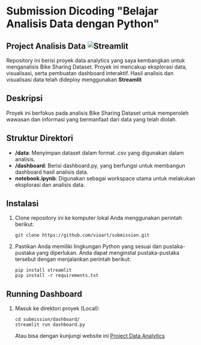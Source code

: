 # Submission Dicoding "Belajar Analisis Data dengan Python"

## Project Analisis Data <img src="https://user-images.githubusercontent.com/7164864/217935870-c0bc60a3-6fc0-4047-b011-7b4c59488c91.png" alt="Streamlit"></img>

Repository ini berisi proyek data analytics yang saya kembangkan untuk menganalisis Bike Sharing Dataset. Proyek ini mencakup eksplorasi data, visualisasi, serta pembuatan dashboard interaktif. Hasil analisis dan visualisasi data telah dideploy menggunakan **Streamlit** 

## Deskripsi

Proyek ini berfokus pada analisis Bike Sharing Dataset untuk memperoleh wawasan dan informasi yang bermanfaat dari data yang telah diolah.

## Struktur Direktori

- **/data**: Menyimpan dataset dalam format .csv yang digunakan dalam analisis.
- **/dashboard**: Berisi dashboard.py, yang berfungsi untuk membangun dashboard hasil analisis data.
- **notebook.ipynb**: Digunakan sebagai workspace utama untuk melakukan eksplorasi dan analisis data.

## Instalasi

1. Clone repository ini ke komputer lokal Anda menggunakan perintah berikut:

   ```shell
   git clone https://github.com/vioart/submission.git 
   ```

2. Pastikan Anda memiliki lingkungan Python yang sesuai dan pustaka-pustaka yang diperlukan. Anda dapat menginstal pustaka-pustaka tersebut dengan menjalankan perintah berikut:

    ```shell
    pip install streamlit
    pip install -r requirements.txt
    ```

## Running Dashboard
1. Masuk ke direktori proyek (Local):

    ```shell
    cd submission/dashboard/
    streamlit run dashboard.py
    ```
    Atau bisa dengan kunjungi website ini [Project Data Analytics](https://submission-vioart.streamlit.app/)
